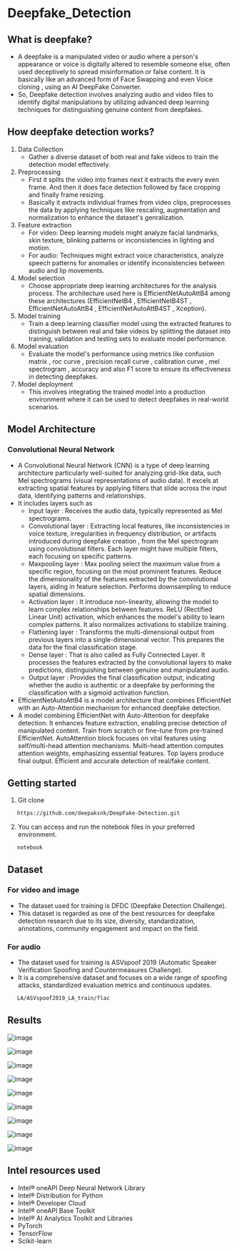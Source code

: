 # Deepfake_Detection 
## What is deepfake?
- A deepfake is a manipulated video or audio where a person's appearance or voice is digitally altered to resemble someone else, often used deceptively to spread misinformation or false content. It is basically like an advanced form of Face Swapping and even Voice cloning , using an AI DeepFake Converter.
- So, Deepfake detection involves analyzing audio and video files to identify digital manipulations by utilizing advanced deep learning techniques for distinguishing genuine content from deepfakes.
## How deepfake detection works?
1) Data Collection 
   - Gather a diverse dataset of both real and fake videos to train the detection model effectively.
2) Preprocessing 
    - First it splits the video into frames next it extracts the every even frame. And then it does face detection followed by face cropping and finally frame resizing.
    - Basically it extracts individual frames from video clips, preprocesses the data by applying techniques like rescaling, augmentation and normalization to enhance the dataset's genralization.
3) Feature extraction 
    - For video: Deep learning models might analyze facial landmarks, skin texture, blinking patterns or inconsistencies in lighting and motion.
    - For audio: Techniques might extract voice characteristics, analyze speech patterns for anomalies or identify inconsistencies between audio and lip movements.
5) Model selection 
    - Choose appropriate deep learning architectures for the analysis process. The architecture used here is EfficientNetAutoAttB4 among these architectures (EfficientNetB4 , EfficientNetB4ST , EfficientNetAutoAttB4 , EfficientNetAutoAttB4ST , Xception).
5) Model training 
    - Train a deep learning classifier model using the extracted features to distinguish between real and fake videos by splitting the dataset into training, validation and testing sets to evaluate model performance.
6) Model evaluation 
    - Evaluate the model's performance using metrics like confusion matrix , roc curve , precision recall curve , calibration curve , mel spectrogram , accuracy and also F1 score to ensure its effectiveness in detecting deepfakes.
7) Model deployment 
    - This involves integrating the trained model into a production environment where it can be used to detect deepfakes in real-world scenarios.
## Model Architecture 
### Convolutional Neural Network 
  - A Convolutional Neural Network (CNN) is a type of deep learning architecture particularly well-suited for analyzing grid-like data, such  Mel spectrograms (visual representations of audio data). It excels at extracting spatial features by applying filters that slide across the input data, identifying patterns and relationships.
  - It includes layers such as
      - Input layer : Receives the audio data, typically represented as Mel spectrograms.
      - Convolutional layer : Extracting local features, like inconsistencies in voice texture, irregularities in frequency distribution, or artifacts introduced during deepfake creation , from the Mel spectrogram using convolutional filters. Each layer might have multiple filters, each focusing on specific patterns.
      - Maxpooling layer : Max pooling select the maximum value from a specific region, focusing on the most prominent features. Reduce the dimensionality of the features extracted by the convolutional layers, aiding in feature selection. Performs downsampling to reduce spatial dimensions.
      - Activation layer : It introduce non-linearity, allowing the model to learn complex relationships between features. ReLU (Rectified Linear Unit) activation, which enhances the model's ability to learn complex patterns. It also normalizes activations to stabilize training.
      - Flattening layer : Transforms the multi-dimensional output from previous layers into a single-dimensional vector. This prepares the data for the final classification stage.
      - Dense layer : That is also called as Fully Connected Layer. It processes the features extracted by the convolutional layers to make predictions, distinguishing between genuine and manipulated audio.
      - Output layer : Provides the final classification output, indicating whether the audio is authentic or a deepfake by performing the classification with a sigmoid activation function.
 - EfficientNetAutoAttB4 is a model architecture that combines EfficientNet with an Auto-Attention mechanism for enhanced deepfake detection.
 - A model combining EfficientNet with Auto-Attention for deepfake detection. It enhances feature extraction, enabling precise detection of manipulated content. Train from scratch or fine-tune from pre-trained EfficientNet. AutoAttention block focuses on vital features using self/multi-head attention mechanisms. Multi-head attention computes attention weights, emphasizing essential features. Top layers produce final output. Efficient and accurate detection of real/fake content.
## Getting started 
1) Git clone
```bash
   https://github.com/deepaksnk/DeepFake-Detection.git
```
2) You can access and run the notebook files in your preferred environment.
```bash
   notebook
```
## Dataset 
### For video and image 
  - The dataset used for training is DFDC (Deepfake Detection Challenge).
  - This dataset is regarded as one of the best resources for deepfake detection research due to its size, diversity, standardization, annotations, community engagement and impact on the field.
### For audio 
   - The dataset used for training is ASVspoof 2019 (Automatic Speaker Verification Spoofing and Countermeasures Challenge).
   - It is a comprehensive dataset and  focuses on a wide range of spoofing attacks, standardized evaluation metrics and continuous updates.
```bash
   LA/ASVspoof2019_LA_train/flac
```
## Results 

![image](https://github.com/deepaksnk/DeepFake-Detection/assets/85092683/26a67847-7e7b-4a49-9887-9ff305f3d4d2)

![image](https://github.com/deepaksnk/DeepFake-Detection/assets/85092683/b0e33b48-3de7-41c0-bbae-65234278dbf2)

![image](https://github.com/deepaksnk/DeepFake-Detection/assets/85092683/073d86f2-605b-4018-8adb-dba59c63c9a1)

![image](https://github.com/deepaksnk/DeepFake-Detection/assets/85092683/b0e0a185-4853-4175-a7a9-a45da6ce156f)

![image](https://github.com/deepaksnk/DeepFake-Detection/assets/85092683/9d2bc56b-6ffb-46a3-bf23-9ef8319500ec)

![image](https://github.com/deepaksnk/DeepFake-Detection/assets/85092683/d1b4031d-9f48-44b4-8e35-1ec0fc471273)

![image](https://github.com/deepaksnk/DeepFake-Detection/assets/85092683/04d22f22-2355-4b06-98ca-2ea7ac69e1b0)

![image](https://github.com/deepaksnk/DeepFake-Detection/assets/85092683/414f5025-d5d3-4c47-9b32-954d8d3ed298)

![image](https://github.com/deepaksnk/DeepFake-Detection/assets/85092683/29398c30-bc71-4b7a-ba7f-17a903405caa)
## Intel resources used 
  - Intel® oneAPI Deep Neural Network Library
  - Intel® Distribution for Python
  - Intel® Developer Cloud
  - Intel® oneAPI Base Toolkit
  - Intel® AI Analytics Toolkit and Libraries
  - PyTorch
  - TensorFlow
  - Scikit-learn



 
        


  
